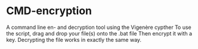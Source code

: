 # CMD-encryption
A command line en- and decryption tool using the Vigenère cypther
To use the script, drag and drop your file(s) onto the .bat file
Then encrypt it with a key.
Decrypting the file works in exactly the same way.
